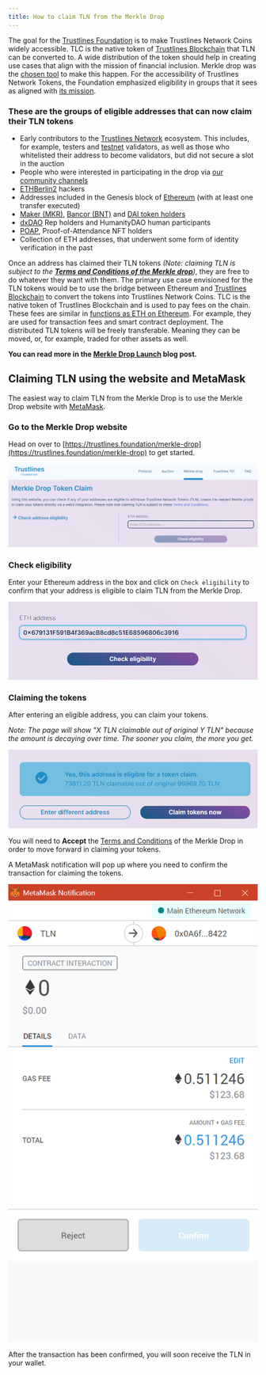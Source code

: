 ```yaml
---
title: How to claim TLN from the Merkle Drop
---
```


The goal for the [Trustlines Foundation](https://trustlines.foundation/index.html) is to make Trustlines Network Coins widely accessible. TLC is the native token of [Trustlines Blockchain](https://blog.trustlines.network/introducing-the-trustlines-blockchain) that TLN can be converted to. A wide distribution of the token should help in creating use cases that align with the mission of financial inclusion. Merkle drop was the [chosen tool](https://medium.com/@DJohnstonEC/the-smartdrop-model-859888916d94) to make this happen. For the accessibility of Trustlines Network Tokens, the Foundation emphasized eligibility in groups that it sees as aligned with [its mission](https://blog.trustlines.network/trustlines-foundation-announcement).

### These are the groups of eligible addresses that can now claim their TLN tokens

-   Early contributors to the [Trustlines Network](https://trustlines.network/) ecosystem. This includes, for example, testers and [testnet](https://explore.laika.trustlines.foundation/) validators, as well as those who whitelisted their address to become validators, but did not secure a slot in the auction
-   People who were interested in participating in the drop via [our community channels](https://twitter.com/TrustlinesFound/status/1201901024576987137)
-   [ETHBerlin2](https://ethberlinzwei.com/) hackers
-   Addresses included in the Genesis block of [Ethereum](https://ethereum.org/) (with at least one transfer executed)
-   [Maker (MKR)](https://makerdao.com/), [Bancor (BNT)](https://www.bancor.network/) and [DAI token holders](https://makerdao.com/)
-   [dxDAO](https://blog.gnosis.pm/the-dxdao-has-awoken-78cb2e39661c) Rep holders and HumanityDAO human participants
-   [POAP](https://www.poap.xyz/), Proof-of-Attendance NFT holders
-   Collection of ETH addresses, that underwent some form of identity verification in the past

Once an address has claimed their TLN tokens *(Note: claiming TLN is subject to the *[**Terms and Conditions of the Merkle drop**](https://trustlines.foundation/terms-conditions-merkle-drop.html)*)*, they are free to do whatever they want with them. The primary use case envisioned for the TLN tokens would be to use the bridge between Ethereum and [Trustlines Blockchain](https://explore.tlbc.trustlines.foundation/) to convert the tokens into Trustlines Network Coins. TLC is the native token of Trustlines Blockchain and is used to pay fees on the chain. These fees are similar in [functions as ETH on Ethereum](https://blockgeeks.com/guides/ethereum-gas/#What_is_Ethereum_Gas). For example, they are used for transaction fees and smart contract deployment. The distributed TLN tokens will be freely transferable. Meaning they can be moved, or, for example, traded for other assets as well.

**You can read more in the [Merkle Drop Launch](https://blog.trustlines.network/merkle-drop-launch/) blog post.**

## Claiming TLN using the website and MetaMask

The easiest way to claim TLN from the Merkle Drop is to use the Merkle Drop website with [MetaMask](https://metamask.io/).

### Go to the Merkle Drop website

Head on over to [https://trustlines.foundation/merkle-drop](https://trustlines.foundation/merkle-drop) to get started.

<center><a class="vdw_a" href="https://trustlines.foundation/merkle-drop"><img class="vdw_img" src=" ../../assets/images/tln_claim_guide/claim_mm01.png"></a></center>

### Check eligibility

Enter your Ethereum address in the box and click on `Check eligibility` to confirm that your address is eligible to claim TLN from the Merkle Drop.

<center><a class="vdw_a" href=" ../../assets/images/tln_claim_guide/claim_mm02.png"><img class="vdw_img" src=" ../../assets/images/tln_claim_guide/claim_mm02.png"></a></center>

### Claiming the tokens

After entering an eligible address, you can claim your tokens.

_Note: The page will show "X TLN claimable out of original Y TLN" because the amount is decaying over time. The sooner you claim, the more you get._

<center><a class="vdw_a" href=" ../../assets/images/tln_claim_guide/claim_mm03.png"><img class="vdw_img" src=" ../../assets/images/tln_claim_guide/claim_mm03.png"></a></center>

You will need to **Accept** the [Terms and Conditions](https://trustlines.foundation/terms-conditions-merkle-drop.html) of the Merkle Drop in order to move forward in claiming your tokens.

A MetaMask notification will pop up where you need to confirm the transaction for claiming the tokens.

<center><a class="vdw_a" href=" ../../assets/images/tln_claim_guide/claim_mm04.png"><img class="vdw_img" src=" ../../assets/images/tln_claim_guide/claim_mm04.png"></a></center>

After the transaction has been confirmed, you will soon receive the TLN in your wallet.
